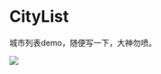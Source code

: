 # CityList
城市列表demo，随便写一下，大神勿喷。




![](https://github.com/houshixian/CityList/blob/master/Gif/CityVoide.gif)

